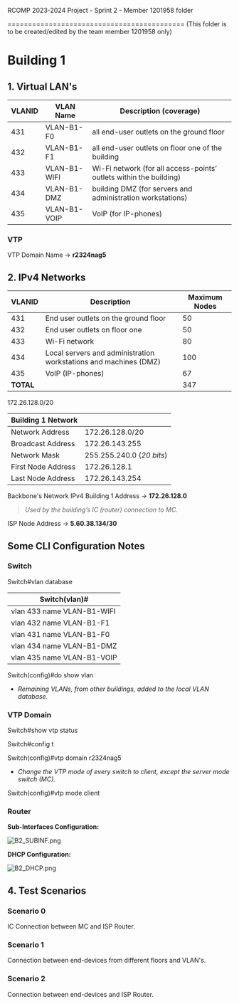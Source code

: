 RCOMP 2023-2024 Project - Sprint 2 - Member 1201958 folder

===========================================
(This folder is to be created/edited by the team member 1201958 only)

# Building 1

## 1. Virtual LAN's

| VLANID | VLAN Name    | Description (coverage)                                             |
| ------ |--------------|--------------------------------------------------------------------|
| 431    | VLAN-B1-F0   | all end-user outlets on the ground floor                           |
| 432    | VLAN-B1-F1   | all end-user outlets on floor one of the building                  |
| 433    | VLAN-B1-WIFI | Wi-Fi network (for all access-points’ outlets within the building) |
| 434    | VLAN-B1-DMZ  | building DMZ (for servers and administration workstations)         |
| 435    | VLAN-B1-VOIP | VoIP (for IP-phones)                                               |



### VTP

VTP Domain Name -> **r2324nag5**

## 2. IPv4 Networks

| VLANID    | Description                                                       | Maximum Nodes |
|-----------|-------------------------------------------------------------------|---------------|
| 431       | End user outlets on the ground floor                              | 50            |
| 432       | End user outlets on floor one                                     | 50            |
| 433       | Wi-Fi network                                                     | 80            |
| 434       | Local servers and administration workstations and machines (DMZ)  | 100           |
| 435       | VoIP (IP-phones)                                                  | 67            |
| **TOTAL** |                                                                   | 347           |


172.26.128.0/20

| Building 1 Network     |                           |
|------------------------|---------------------------|
| Network Address        | 172.26.128.0/20           |
| Broadcast Address      | 172.26.143.255            |
| Network Mask           | 255.255.240.0 (*20 bits*) |
| First Node Address     | 172.26.128.1              |
| Last Node Address      | 172.26.143.254            |

Backbone's Network IPv4 Building 1 Address -> **172.26.128.0**

> *Used by the building’s IC (router) connection to MC.*

ISP Node Address -> **5.60.38.134/30**


##  Some CLI Configuration Notes

### Switch

Switch#vlan database

| Switch(vlan)#              |
|----------------------------|
| vlan 433 name VLAN-B1-WIFI |
| vlan 432 name VLAN-B1-F1   |
| vlan 431 name VLAN-B1-F0   |
| vlan 434 name VLAN-B1-DMZ  |
| vlan 435 name VLAN-B1-VOIP |


Switch(config)#do show vlan

* *Remaining VLANs, from other buildings, added to the local VLAN database.*



### VTP Domain

Switch#show vtp status

Switch#config t

Switch(config)#vtp domain r2324nag5

- _Change the VTP mode of every switch to client, except the server mode switch (MC)._

Switch(config)#vtp mode client

### Router

**Sub-Interfaces Configuration:**

![B2_SUBINF.png](B2_SUBINF.png)


**DHCP Configuration:**

![B2_DHCP.png](B2_DHCP.png)

## 4. Test Scenarios

### Scenario 0

IC Connection between MC and ISP Router.

### Scenario 1

Connection between end-devices from different floors and VLAN's.

### Scenario 2

Connection between end-devices and ISP Router.
